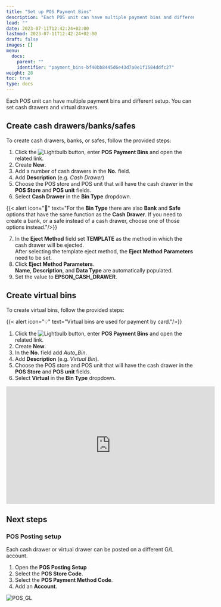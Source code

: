 ```yaml
---
title: "Set up POS Payment Bins"
description: "Each POS unit can have multiple payment bins and different setup. You can set cash drawers and virtual drawers."
lead: ""
date: 2023-07-11T12:42:24+02:00
lastmod: 2023-07-11T12:42:24+02:00
draft: false
images: []
menu:
  docs:
    parent: ""
    identifier: "payment_bins-bf40bb8445d6e43d7a0e1f1584ddfc27"
weight: 28
toc: true
type: docs
---
```


Each POS unit can have multiple payment bins and different setup. You can set cash drawers and virtual drawers.

## Create cash drawers/banks/safes

To create cash drawers, banks, or safes, follow the provided steps:

1.  Click the ![Lightbulb](Lightbulb_icon.PNG) button, enter **POS Payment Bins** and open the related link.
2. Create **New**.
3. Add a number of cash drawers in the **No.** field.
4. Add **Description** (e.g. *Cash Drawer*)
5. Choose the POS store and POS unit that will have the cash drawer in the **POS Store** and **POS unit** fields.
6. Select **Cash Drawer** in the **Bin Type** dropdown.   

{{< alert icon="📝" text="For the <b>Bin Type</b> there are also <b>Bank</b> and <b>Safe</b> options that have the same function as the <b>Cash Drawer</b>. If you need to create a bank, or a safe instead of a cash drawer, choose one of those options instead."/>}}

7. In the **Eject Method** field set **TEMPLATE** as the method in which the cash drawer will be ejected.     
    After selecting the template eject method, the **Eject Method Parameters** need to be set.
8. Click **Eject Method Parameters**.     
    **Name**, **Description**, and **Data Type** are automatically populated.  
9. Set the value to **EPSON_CASH_DRAWER**.

## Create virtual bins

To create virtual bins, follow the provided steps:

{{< alert icon="💡" text="Virtual bins are used for payment by card."/>}}

1. Click the ![Lightbulb](Lightbulb_icon.PNG) button, enter **POS Payment Bins** and open the related link.
2. Create **New**.
3. In the **No.** field add *Auto_Bin*.
4. Add **Description** (e.g. *Virtual Bin*).
5. Choose the POS store and POS unit that will have the cash drawer in the **POS Store** and **POS unit** fields.
6. Select **Virtual** in the **Bin Type** dropdown.

<iframe width="560" height="315" src="https://www.youtube.com/embed/Lo2OjMXLJQg" title="YouTube video player" frameborder="0" allow="accelerometer; autoplay; clipboard-write; encrypted-media; gyroscope; picture-in-picture; web-share" allowfullscreen></iframe>

## Next steps

### POS Posting setup

Each cash drawer or virtual drawer can be posted on a different G/L account.

1. Open the **POS Posting Setup**
2. Select the **POS Store Code**.
3. Select the **POS Payment Method Code**.
4. Add an **Account**.

![POS_GL](general.png)